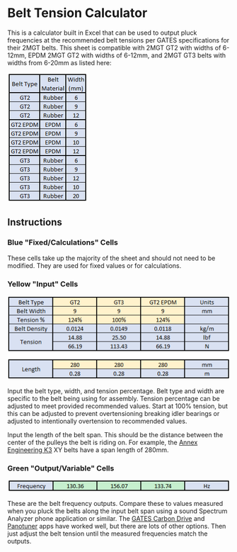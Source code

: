 # Belt Tension Calculator
This is a calculator built in Excel that can be used to output pluck frequencies at the recommended belt tensions per GATES specifications for their 2MGT belts. This sheet is compatible with 2MGT GT2 with widths of 6-12mm, EPDM 2MGT GT2 with widths of 6-12mm, and 2MGT GT3 belts with widths from 6-20mm as listed here:

![MP-Belt-Tension-Pic001](Images/types.png)

## Instructions

### Blue "Fixed/Calculations" Cells
These cells take up the majority of the sheet and should not need to be modified.  They are used for fixed values or for calculations.

### Yellow "Input" Cells
![MP-Belt-Tension-Pic002](Images/yellow-input.png)

Input the belt type, width, and tension percentage.  Belt type and width are specific to the belt being using for assembly.  Tension percentage can be adjusted to meet provided recommended values.  Start at 100% tension, but this can be adjusted to prevent overtensioning breaking idler bearings or adjusted to intentionally overtension to recommended values.

Input the length of the belt span.  This should be the distance between the center of the pulleys the belt is riding on.  For example, the [Annex Engineering K3](https://github.com/Annex-Engineering/Gasherbrum-K3) XY belts have a span length of 280mm.

### Green "Output/Variable" Cells
![MP-Belt-Tension-Pic003](Images/green-outputs.png)

These are the belt frequency outputs.  Compare these to values measured when you pluck the belts along the input belt span using a sound Spectrum Analyzer phone application or similar.  The [GATES Carbon Drive](https://play.google.com/store/apps/details?id=com.gates.carbondrivecalculator&hl=en_US&gl=US) and [Panotuner](https://play.google.com/store/apps/details?id=com.soundlim.panotuner&hl=en_US&gl=US) apps have worked well, but there are lots of other options.  Then just adjust the belt tension until the measured frequencies match the outputs.